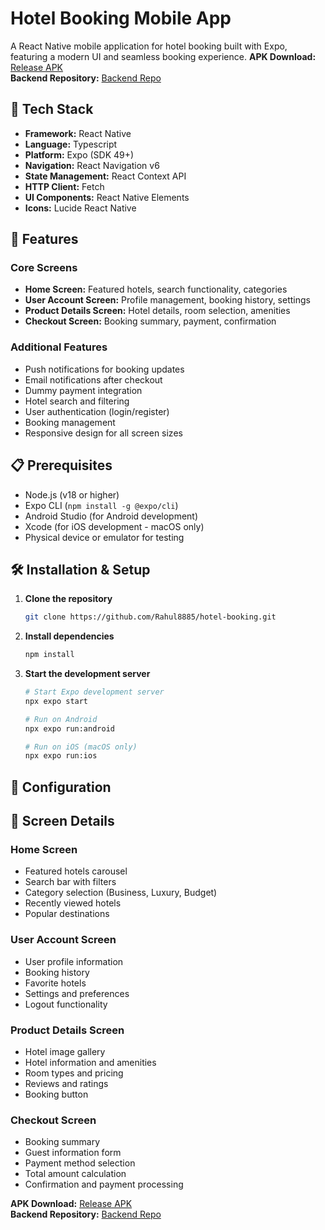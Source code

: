 # Hotel Booking Mobile App

A React Native mobile application for hotel booking built with Expo, featuring a modern UI and seamless booking experience.
**APK Download:** [Release APK](https://expo.dev/accounts/rahul2001/projects/HotelBookingApp/builds/435dffd8-793b-4c04-969b-46b0b025f881)  
**Backend Repository:** [Backend Repo](https://github.com/Rahul8885/hotel-booking-backend.git)  

## 🚀 Tech Stack

- **Framework:** React Native
- **Language:** Typescript
- **Platform:** Expo (SDK 49+)
- **Navigation:** React Navigation v6
- **State Management:** React Context API 
- **HTTP Client:** Fetch
- **UI Components:** React Native Elements 
- **Icons:** Lucide React Native

## 📱 Features

### Core Screens
- **Home Screen:** Featured hotels, search functionality, categories
- **User Account Screen:** Profile management, booking history, settings
- **Product Details Screen:** Hotel details, room selection, amenities
- **Checkout Screen:** Booking summary, payment, confirmation

### Additional Features
- Push notifications for booking updates
- Email notifications after checkout
- Dummy payment integration
- Hotel search and filtering
- User authentication (login/register)
- Booking management
- Responsive design for all screen sizes

## 📋 Prerequisites

- Node.js (v18 or higher)
- Expo CLI (`npm install -g @expo/cli`)
- Android Studio (for Android development)
- Xcode (for iOS development - macOS only)
- Physical device or emulator for testing

## 🛠 Installation & Setup

1. **Clone the repository**
   ```bash
   git clone https://github.com/Rahul8885/hotel-booking.git

   ```

2. **Install dependencies**
   ```bash
   npm install
   ```


3. **Start the development server**
   ```bash
   # Start Expo development server
   npx expo start
   
   # Run on Android
   npx expo run:android
   
   # Run on iOS (macOS only)
   npx expo run:ios
   ```



## 🔧 Configuration

## 📱 Screen Details

### Home Screen
- Featured hotels carousel
- Search bar with filters
- Category selection (Business, Luxury, Budget)
- Recently viewed hotels
- Popular destinations

### User Account Screen
- User profile information
- Booking history
- Favorite hotels
- Settings and preferences
- Logout functionality

### Product Details Screen
- Hotel image gallery
- Hotel information and amenities
- Room types and pricing
- Reviews and ratings
- Booking button

### Checkout Screen
- Booking summary
- Guest information form
- Payment method selection
- Total amount calculation
- Confirmation and payment processing


**APK Download:** [Release APK](https://expo.dev/accounts/rahul2001/projects/HotelBookingApp/builds/435dffd8-793b-4c04-969b-46b0b025f881)  
**Backend Repository:** [Backend Repo](https://github.com/Rahul8885/hotel-booking-backend.git)  
